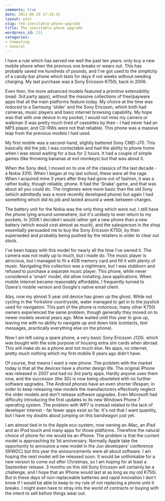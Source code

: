 ```yaml
---
comments: true
date: 2011-06-19 17:35:51
layout: post
slug: the-inevitable-phone-upgrade
title: The inevitable phone upgrade
wordpress_id: 231
categories:
- Computing
- General
---
```


I have a rule which has served me well the past ten years: only buy a new mobile phone when the previous one breaks or wears out. This has probably saved me hundreds of pounds, and I've got used to the simplicity of a candy-bar phone which lasts for days if not weeks without needing charging. My last purchase was a Sony Ericsson K750i, back in 2006.
<!-- more -->

Even then, the more advanced models featured a primitive extensibility (read: 3rd party apps), without the massive collections of free/payware apps that all the main platforms feature today. My choice at the time was reduced to a Samsung 'slider' and the Sony Ericsson, which both had cameras, music players and basic internet browsing capability. My hope was that with one device in my pocket, I would not miss my camera or walkman (I was pretty much tired of cassettes by then - I had never had an MP3 player, and CD-RWs were not that reliable). This phone was a massive leap from the previous models I had used.

My first mobile was a second-hand, slightly battered Sony CMD-J70. This basically did the job; I was contactable and had the ability to phone home when I was stood waiting for a bus for 2 hours. It had a couple of simple games (like throwing bananas at evil monkeys) but that was about it.

When the Sony died, I moved on to one of the classics of the last decade - a Nokia 3310. When I began at my last school, these were all the rage. When I acquired mine 3 years after they had gone out of fashion, it was a rather bulky, though reliable, phone. It had the 'Snake' game, and that was about all you could do. The ringtones were more basic than the old Sony (which admittedly was a more recently developed phone) but again I had something which did its job and lasted around a week between charges.

The battery unit for the Nokia was the only thing which wore out. I still have the phone lying around somewhere, but it's unlikely to ever return to my pockets. In 2006 I decided I would rather get a new phone than a new battery (which would cost almost as much), and the salesperson in the shop essentially persuaded me to buy the Sony Ericsson K750i, by then superseded and probably being pushed by the retailers in order to clear out stock.

I've been happy with this model for nearly all the time I've owned it. The camera was not really up to much, but I made do. The music player is atrocious, but I managed to fit a 4GB memory card and fill it with plenty of music. Navigating this collection was a nightmare, but I was stubborn and refused to purchase a separate music player. This phone, while never considered a 'smart' model, did allow installing Java applications. When mobile internet became reasonably affordable, I frequently turned to Opera's mobile version and Google's native email client.

Alas, now my almost 5 year old device has given up the ghost. While out cycling in the Yorkshire countryside, water managed to get in to the joystick used for navigation. This part of the phone is notorious; many other K750i owners experienced the same problem, though generally they moved on to newer models several years ago. Mine waited until this year to give up, leaving me with no ability to navigate up and down lists (contacts, text messages, practically everything else on the phone).

Now I am left using a spare phone, a very basic Sony Ericsson J120i, which was bought with the sole purpose of housing extra sim cards when abroad. This will make do as a phone and not much else. No apps, no internet, pretty much nothing which my first mobile 9 years ago didn't have.

Of course, that means I want a new phone. The problem with the market today is that all the devices have a shorter design life. The original iPhone was released in 2007 and had no 3rd party apps. Hardly anyone uses them now, and the successor (the 3G) is now being obsoleted with no further software upgrades. The Android phones have an even shorter lifespan; in order to keep releasing new models the manufacturers effectively neglect the older models and don't release software upgrades. Even Microsoft had difficulty introducing the first updates to its new Windows Phone 7 operating system. The problem with WP7 is instead related to the lack of developer interest - far fewer apps exist so far. It's not that I want quantity, but I have my doubts about jumping on this bandwagon just yet.

I am almost tied in to the Apple eco-system, now owning an iMac, an iPad and an iPod touch and many apps for those platforms. Therefore the natural choice of phone for me would be an iPhone. The problem is that the current model is approaching its 1st anniversary. Normally Apple take the opportunity to announce a new model in the Jun developers' conference (WWDC) but this year the announcements were all about software. I am hoping the next model will be released soon. It would be unthinkable for a new version to come out after Christmas, so I am hoping for at least a September release. 3 months on this old Sony Ericsson will certainly be a challenge, and I hope that an iPhone would last at as long as my old K750i. But in these days of non-replaceable batteries and rapid innovation I don't know if I would be able to keep to my rule of not replacing a phone until it breaks. I might even have to stray into the world of contracts or buying with the intent to sell before things wear out.
